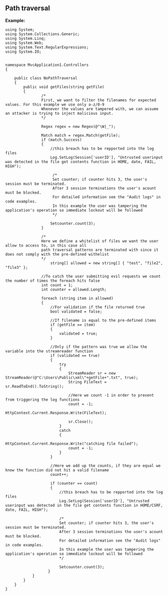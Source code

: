  	
Path traversal
-------

**Example:**

	using System;
	using System.Collections.Generic;
	using System.Linq;
	using System.Web;
	using System.Text.RegularExpressions;
	using System.IO;


	namespace MvcApplication1.Controllers
	{

		public class NoPathTraversal
		{
			public void getFiles(string getFile)
			{
					/*
					First, we want to filter the filenames for expected values. For this example we use only a-z/0-9
					Whenever the values are tampered with, we can assume an attacker is trying to inject malicious input.           
					*/

					Regex regex = new Regex(@"\W|_");

					Match match = regex.Match(getFile);
					if (match.Success)
					{
						//this breach has to be repported into the log files
						Log.SetLog(Session['userID'], "Untrusted userinput was detected in the file get contents function in HOME, date, FAIL, HIGH");

						 /*
						 Set counter; if counter hits 3, the user's session must be terminated.
						 After 3 session terminations the user's acount must be blocked.
						 For detailed information see the "Audit logs" in code examples.
						 In this example the user was tampering the application's operation so immediate lockout will be followed
						 */

						Setcounter.count(3);
					}

					/*
					Here we define a whitelist of files we want the user allow to access to, in this case all 
					path traversal patterns are terminated with since it does not comply with the pre-defined withelist
					*/ 
						string[] allowed = new string[] { "test", "file2", "file3" };
			
					//To catch the user submitting evil requests we count the number of times the foreach hits false
					int count = 1;
					int counter = allowed.Length;

					foreach (string item in allowed)
					{
						//For validation if the file returned true
						bool validated = false;
				
						//If filename is equal to the pre-defined items
						if (getFile == item)
						{
							validated = true;
						}
			 
						//Only if the pattern was true we allow the variable into the streamreader function
						if (validated == true)
						{
							try
							{
								StreamReader sr = new StreamReader(@"C:\Users\Public\xml\"+getFile+".txt", true);
								String FileText = sr.ReadToEnd().ToString();
						
								//Here we count -1 in order to prevent from triggering the log functions
								count = -1;
								HttpContext.Current.Response.Write(FileText);

								sr.Close();
							}
							catch
							{   
								HttpContext.Current.Response.Write("catching file failed");
								count = -1;
							}
						}

						//Here we add up the counts, if they are equal we know the function did not hit a valid filename
						count++;
				
						if (counter == count)
						{
							//this breach has to be repported into the log files
							Log.SetLog(Session['userID'], "Untrusted userinput was detected in the file get contents function in HOME/CSRF, date, FAIL, HIGH");

							/*
							Set counter; if counter hits 3, the user's session must be terminated.
							After 3 session terminations the user's acount must be blocked.
							For detailed information see the "Audit logs" in code examples.
							In this example the user was tampering the application's operation so immediate lockout will be followed
							*/

							Setcounter.count(3);
					   }
				}
			}
		}
	}

